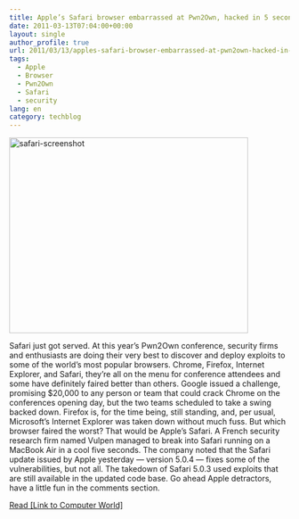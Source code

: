 ```yaml
---
title: Apple’s Safari browser embarrassed at Pwn2Own, hacked in 5 seconds
date: 2011-03-13T07:04:00+00:00
layout: single
author_profile: true
url: 2011/03/13/apples-safari-browser-embarrassed-at-pwn2own-hacked-in-5-seconds/
tags:
  - Apple
  - Browser
  - Pwn2Own
  - Safari
  - security
lang: en
category: techblog
---
```

[<img title="safari-screenshot" border="0" alt="safari-screenshot" src="http://lh4.ggpht.com/_vaUVXcmC3OI/TXxldE3futI/AAAAAAAADrU/1-2mB4Irj6k/safari-screenshot_thumb%5B2%5D.jpg?imgmax=800" width="429" height="351" />](http://lh3.ggpht.com/_vaUVXcmC3OI/TXxlZR9ZR8I/AAAAAAAADrQ/IhGwvU4TD5A/s1600-h/safari-screenshot%5B5%5D.jpg)

Safari just got served. At this year’s Pwn2Own conference, security firms and enthusiasts are doing their very best to discover and deploy exploits to some of the world’s most popular browsers. Chrome, Firefox, Internet Explorer, and Safari, they’re all on the menu for conference attendees and some have definitely faired better than others. Google issued a challenge, promising $20,000 to any person or team that could crack Chrome on the conferences opening day, but the two teams scheduled to take a swing backed down. Firefox is, for the time being, still standing, and, per usual, Microsoft’s Internet Explorer was taken down without much fuss. But which browser faired the worst? That would be Apple’s Safari. A French security research firm named Vulpen managed to break into Safari running on a MacBook Air in a cool five seconds. The company noted that the Safari update issued by Apple yesterday — version 5.0.4 — fixes some of the vulnerabilities, but not all. The takedown of Safari 5.0.3 used exploits that are still available in the updated code base. Go ahead Apple detractors, have a little fun in the comments section.

<a href="http://www.computerworld.com/s/article/9214002/Safari_IE_hacked_first_at_Pwn2Own" target="_blank">Read [Link to Computer World]</a>